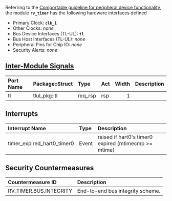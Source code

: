 Referring to the [Comportable guideline for peripheral device functionality](https://opentitan.org/book/doc/contributing/hw/comportability), the module **`rv_timer`** has the following hardware interfaces defined
- Primary Clock: **`clk_i`**
- Other Clocks: *none*
- Bus Device Interfaces (TL-UL): **`tl`**
- Bus Host Interfaces (TL-UL): *none*
- Peripheral Pins for Chip IO: *none*
- Security Alerts: *none*

## [Inter-Module Signals](https://opentitan.org/book/doc/contributing/hw/comportability/index.html#inter-signal-handling)

| Port Name   | Package::Struct   | Type    | Act   |   Width | Description   |
|:------------|:------------------|:--------|:------|--------:|:--------------|
| tl          | tlul_pkg::tl      | req_rsp | rsp   |       1 |               |

## Interrupts

| Interrupt Name             | Type   | Description                                          |
|:---------------------------|:-------|:-----------------------------------------------------|
| timer_expired_hart0_timer0 | Event  | raised if hart0's timer0 expired (mtimecmp >= mtime) |

## Security Countermeasures

| Countermeasure ID      | Description                      |
|:-----------------------|:---------------------------------|
| RV_TIMER.BUS.INTEGRITY | End-to-end bus integrity scheme. |

